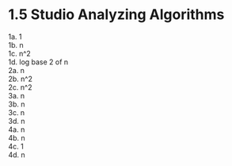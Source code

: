 # 1.5 Studio Analyzing Algorithms
1a. 1  
1b. n  
1c. n^2  
1d. log base 2 of n  
2a. n  
2b. n^2  
2c. n^2  
3a. n  
3b. n  
3c. n  
3d. n  
4a. n  
4b. n  
4c. 1  
4d. n  